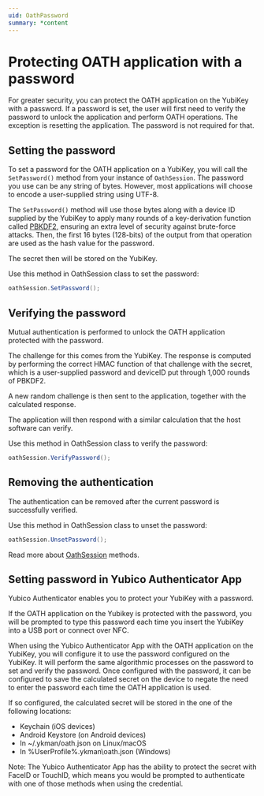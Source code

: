 ```yaml
---
uid: OathPassword
summary: *content
---
```


<!-- Copyright 2021 Yubico AB

Licensed under the Apache License, Version 2.0 (the "License");
you may not use this file except in compliance with the License.
You may obtain a copy of the License at

    http://www.apache.org/licenses/LICENSE-2.0

Unless required by applicable law or agreed to in writing, software
distributed under the License is distributed on an "AS IS" BASIS,
WITHOUT WARRANTIES OR CONDITIONS OF ANY KIND, either express or implied.
See the License for the specific language governing permissions and
limitations under the License. -->

# Protecting OATH application with a password 

For greater security, you can protect the OATH application on the YubiKey with a password. If a password is set, the user will first need to verify the password to unlock the application and perform OATH operations. The exception is resetting the application. The password is not required for that.

## Setting the password

To set a password for the OATH application on a YubiKey, you will call the `SetPassword()` method from your instance of `OathSession`. The password you use can be any string of bytes. However, most applications will choose to encode a user-supplied string using UTF-8.

The `SetPassword()` method will use those bytes along with a device ID supplied by the YubiKey to apply many rounds of a key-derivation function called [PBKDF2](https://en.wikipedia.org/wiki/PBKDF2), ensuring an extra level of security against brute-force attacks. Then, the first 16 bytes (128-bits) of the output from that operation are used as the hash value for the password.

The secret then will be stored on the YubiKey.

Use this method in OathSession class to set the password:

```csharp
oathSession.SetPassword();
```

## Verifying the password

Mutual authentication is performed to unlock the OATH application protected with the password. 

The challenge for this comes from the YubiKey. The response is computed by performing the correct HMAC function of that challenge with the secret, which is a user-supplied password and deviceID put through 1,000 rounds of PBKDF2.

A new random challenge is then sent to the application, together with the calculated response.

The application will then respond with a similar calculation that the host software can verify.

Use this method in OathSession class to verify the password:

```csharp
oathSession.VerifyPassword();
```

##  Removing the authentication

The authentication can be removed after the current password is successfully verified.

Use this method in OathSession class to unset the password:

```csharp
oathSession.UnsetPassword();
```

Read more about [OathSession](./oath-session.md) methods.

##  Setting password in Yubico Authenticator App

Yubico Authenticator enables you to protect your YubiKey with a password.

If the OATH application on the Yubikey is protected with the password, you will be prompted to type this password each time you insert the YubiKey into a USB port or connect over NFC.

When using the Yubico Authenticator App with the OATH application on the YubiKey, you will configure it to use the password configured on the YubiKey. It will perform the same algorithmic processes on the password to set and verify the password. Once configured with the password, it can be configured to save the calculated secret on the device to negate the need to enter the password each time the OATH application is used.

If so configured, the calculated secret will be stored in the one of the following locations:

- Keychain (iOS devices)
- Android Keystore (on Android devices)
- In ~/.ykman/oath.json on Linux/macOS
- In %UserProfile%\.ykman\oath.json (Windows)

Note: The Yubico Authenticator App has the ability to protect the secret with FaceID or TouchID, which means you would be prompted to authenticate with one of those methods when using the credential.
